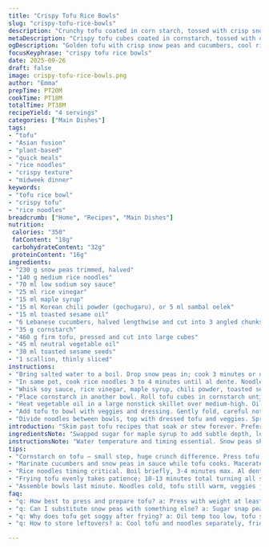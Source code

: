 ```yaml
---
title: "Crispy Tofu Rice Bowls"
slug: "crispy-tofu-rice-bowls"
description: "Crunchy tofu coated in corn starch, tossed with crisp snow peas and marinated cucumbers, served over al dente rice noodles. Tangy soy-vinegar dressing with a hit of Korean chili flakes, toasted sesame oil aroma and crunchy sesame seeds finish the bowls. Unfussy, plant-based, no nuts no dairy no eggs. Quick midweek meal with vibrant texture contrast, subtle heat, bright acidity. Adaptable with zucchini or snap peas. Tofu stays golden and resilient, sauce clings just right, noodles cool from rinse for chew balance."
metaDescription: "Crispy tofu cubes coated in cornstarch, tossed with crunchy snow peas and marinated cucumbers, served over rice noodles with tangy Korean chili dressing."
ogDescription: "Golden tofu with crisp snow peas and cucumbers, cool rice noodles, fiery soy-vinegar Korean chili splash finishing fresh bowls fast and textured."
focusKeyphrase: "crispy tofu rice bowls"
date: 2025-09-26
draft: false
image: crispy-tofu-rice-bowls.png
author: "Emma"
prepTime: PT20M
cookTime: PT18M
totalTime: PT38M
recipeYield: "4 servings"
categories: ["Main Dishes"]
tags:
- "tofu"
- "Asian fusion"
- "plant-based"
- "quick meals"
- "rice noodles"
- "crispy texture"
- "midweek dinner"
keywords:
- "tofu rice bowl"
- "crispy tofu"
- "rice noodles"
breadcrumb: ["Home", "Recipes", "Main Dishes"]
nutrition: 
 calories: "350"
 fatContent: "18g"
 carbohydrateContent: "32g"
 proteinContent: "16g"
ingredients:
- "230 g snow peas trimmed, halved"
- "140 g medium rice noodles"
- "70 ml low sodium soy sauce"
- "25 ml rice vinegar"
- "15 ml maple syrup"
- "15 ml Korean chili powder (gochugaru), or 5 ml sambal oelek"
- "15 ml toasted sesame oil"
- "6 Lebanese cucumbers, halved lengthwise and cut into 3 angled chunks"
- "35 g cornstarch"
- "460 g firm tofu, pressed and cut into large cubes"
- "45 ml neutral vegetable oil"
- "30 ml toasted sesame seeds"
- "1 scallion, thinly sliced"
instructions:
- "Bring salted water to a boil. Drop snow peas in; cook 3 minutes or until just tender but still bright green and crisp. Scoop out with tongs, plunge into ice water to halt cooking and keep crispness. Drain well, then halve snow peas for bite-size ease. Set aside."
- "In same pot, cook rice noodles 3 to 4 minutes until al dente. Noodles should quiver but snap slightly when bitten. Drain quickly and rinse under cold water to stop cooking and remove excess starch. Drain again; keep aside."
- "Whisk soy sauce, rice vinegar, maple syrup, chili powder, toasted sesame oil, and pepper in a large bowl until sugar dissolves. Add cucumbers and snow peas. Toss to coat thoroughly, let macerate while preparing tofu."
- "Place cornstarch in another bowl. Roll tofu cubes in cornstarch until well coated, pressing gently so it sticks evenly for crisping."
- "Heat vegetable oil in a large nonstick skillet over medium-high. Oil should shimmer but not smoke. Add tofu cubes, cook without disturbing for 2-3 minutes until golden then turn to brown all sides evenly, about 10 to 13 minutes total. Texture must be crispy outside, tender inside. Remove and drain on paper towels to lose excess oil."
- "Add tofu to bowl with veggies and dressing. Gently fold, careful not to break tofu, so sauce clings well but tofu retains crisp edges."
- "Divide noodles between bowls, top with dressed tofu and veggies. Sprinkle toasted sesame seeds and sliced scallions over the top for crunch and fresh oniony punch. Serve immediately before tofu sogginess begins."
introduction: "Skim past tofu recipes that soak or stew forever. Prefer crisp, that crackle when you bite. Learned this after ruined mushy tofu disasters. Coating with cornstarch—small step but key for texture lock. Snow peas add crunch, cucumbers bring freshness, and the rice noodles cool everything off, chewy but not gummy. Sauce balances sweet, sour, smoky heat, kick from Korean chili gives life—don’t skip. You’ll smell toasted sesame oil swirling, that nutty scent pops aroma in kitchen. Even a short marinade sets cucumbers and peas awake, bright and juicy under spice layers. Quick cooks know water timing, watch noodles not overdone, rinse fast. Tofu needs patience; let each side get golden, resist flipping too much, or it falls apart. Bowls pile up beautifully and serve fast. Variations: swapped maple for honey once gave a different sweetness profile that worked well. Miss gochugaru? Use crushed red pepper flakes, scaled back to taste. Could swap snow peas for sugar snap peas or asparagus tips if not in season. Timing's fluid, cook by signs, not clock. A Friday night saved or lazy midweek spur-of-the-moment dinner, no fuss."
ingredientsNote: "Swapped sugar for maple syrup to add subtle depth, less sharp sweetness, plus that earthy tone pairs better with soy and vinegar—plus vegan friendly. Could use white sugar in pinch, reduce to 10 ml if very sweet brand. Rice vinegar must shine here; apple cider vinegar veers sharp, less balanced so tweak quantities if using alternate. Korean chili gives smoky, fruity heat; sambal oelek is earthier; adjust spice level to personal tolerance. Cornstarch preferred over flour for lighter crisp. Potato starch works too, expect slightly different crunch. If pressed tofu unavailable, freeze and thaw first—it tightens texture remarkably. Sesame oil must be toasted or you lose the signature aroma, don’t use plain unless trying a different profile. Lebanese cucumbers give crunch with thin skin, English cucumber or Persian alternatives work but may need peeling or slight salt drain to reduce wateriness. Snow peas can be substituted by sugar snap peas or green beans blanched similarly. Rice noodles quick soak okay but boiling creates precise al dente bite that rinsing stabilizes.  Tofu can absorb marinade but risk sogginess increased, so dressing only at end. Oil for frying needs to be neutral, avoid extra virgin olive oil due to low smoke point and flavor clash."
instructionsNote: "Water temperature and timing essential. Snow peas show bright green, slightly blistered edges when just cooked. Ice bath crucial to preserve texture and color or peas keep cooking from residual heat. Noodles al dente means a firm bite with no mush, rinse immediately after draining to stop cooking and prevent noodles sticking. Mix dressing thoroughly; sugar must dissolve because grittiness wrecks mouthfeel. Marinating cucumbers and peas softens edges and allows sauce to permeate but avoid overmixing to keep crunch. Cornstarch on tofu creates thin crust preventing oil absorption, keeps tofu crisp. Don’t overcrowd pan frying tofu; oil temperature drops and crust doesn’t form properly. Turn tofu gently with spatula to avoid breaking cubes. Heat control is vital; if oil smokes, reduce heat. After frying, paper towels are your friend—remove excess oil, ensure light texture. Combine tofu with dressing quickly before crust sweats and becomes soggy. Assemble bowls last minute to maintain textures—chilled noodles balance warm tofu and veggies nicely. Toast sesame seeds in dry pan prior for few minutes—watch closely for color and aroma; burnt seeds taste bitter. Scallions sliced thinly release mild onion flavor but maintain crunch to contrast textures. Adjust salt and pepper at end; watch soy sauce saltiness to prevent overseasoning."
tips:
- "Cornstarch on tofu — small step, huge crunch difference. Press tofu firm, dry well. Roll cubes gently, don't overload cornstarch or it flakes off mid-fry. Oil must shimmer not smoke; temperature drop ruins crust. Hold off stirring too soon. Flip slowly, tofu fragile if rushed. Remove onto paper towel quick to lose oil. Texture contrast wins bowl here."
- "Marinate cucumbers and snow peas in sauce while tofu cooks. Macerate just enough to soften edges, not limp. Toss gently, sauce needs to cling not drown veggies. Watch soy sauce saltiness closely. Big flavor punch from Korean chili powder or sambal, adjust spice level carefully — no one wants mouth scorch. Sesame oil toasted aroma opens senses, not same as plain oil."
- "Rice noodles timing critical. Boil briefly, 3-4 minutes max. Al dente bite means firm snap, no mush. Rinse cold right away, stops starch from building sticky mess. Drain fully or watery noodles kill texture balance. Noodles should cool before plating, contrast warm tofu and crisp veggies. Skip soaking alone; boiling precise heat needed to avoid limpness."
- "Frying tofu evenly takes patience; 10-13 minutes total turning all sides. Don’t overcrowd pan; oil temp falls, crust fails. Listen: gentle sizzle, not frantic popping. When golden brown, texture shifts from fragile to crisp; stop frying quickly or burn risk. Use neutral oil, extra virgin olive oil smokes early, flavor clash. Potato or tapioca starch swap fine, expect slightly different crunch feel."
- "Assemble bowls last minute. Noodles cold, tofu still warm, veggies juicy but crisp. Toss tofu carefully with dressing to keep crust intact; clumsy folding breaks cubes, sauce seeps in weakening crunch. Toast sesame seeds dry pan few minutes — smell nutty, watch close. Scallions sliced thin for bite, contrast texture and flavor. Timing’s everything to keep bowl lively, never soggy."
faq:
- "q: How best to press and prepare tofu? a: Press with weight at least 30 mins. Pat dry very well. Freeze-thaw method tightens texture if no press handy. Cube size matters — large cubes hold crisp edges better. Rolling in cornstarch last step before frying avoids clumps. Moisture ruins crust, so dry surfaces."
- "q: Can I substitute snow peas with something else? a: Sugar snap peas possible; similar crunch but sweeter note. Green beans blanched work too, firmer bite. Asparagus tips seasonal choice adds different texture, cook briefly same way for color bright and tender crisp. Avoid watery veggies that kill crisp contrast."
- "q: Why does tofu get soggy after frying? a: Oil temp too low, tofu soaks oil, no crust. Don’t crowd pan, small batches keep temp steady. Flip gently only after golden set. Also, dressing tofu right away makes crust sweat, wait or fold lightly to keep crisp edges. Paper towel drain post fry mandatory to remove excess oil."
- "q: How to store leftovers? a: Cool tofu and noodles separately, fridge in airtight containers. Veggies keep best fresh; dressing can be stored separately but veggies lose snap over time. Reheat tofu in dry skillet to bring back some crisp, avoid microwave sogginess. Noodles cold or room temp next day fine, toss with splash soy or oil to avoid sticking."

---
```

